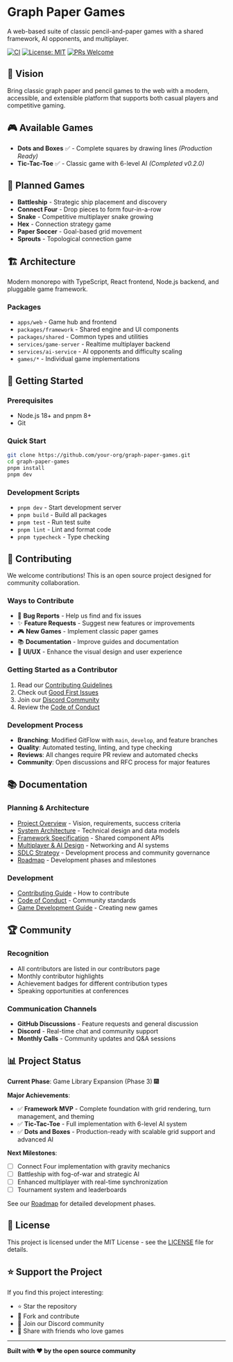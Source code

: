 # Graph Paper Games

A web-based suite of classic pencil-and-paper games with a shared framework, AI
opponents, and multiplayer.

[![CI](https://github.com/your-org/graph-paper-games/workflows/CI/badge.svg)](https://github.com/your-org/graph-paper-games/actions)
[![License: MIT](https://img.shields.io/badge/License-MIT-yellow.svg)](https://opensource.org/licenses/MIT)
[![PRs Welcome](https://img.shields.io/badge/PRs-welcome-brightgreen.svg)](CONTRIBUTING.md)

## 🎯 Vision

Bring classic graph paper and pencil games to the web with a modern, accessible,
and extensible platform that supports both casual players and competitive
gaming.

## 🎮 Available Games

- **Dots and Boxes** ✅ - Complete squares by drawing lines *(Production Ready)*
- **Tic-Tac-Toe** ✅ - Classic game with 6-level AI *(Completed v0.2.0)*

## 🎯 Planned Games

- **Battleship** - Strategic ship placement and discovery
- **Connect Four** - Drop pieces to form four-in-a-row
- **Snake** - Competitive multiplayer snake growing
- **Hex** - Connection strategy game
- **Paper Soccer** - Goal-based grid movement
- **Sprouts** - Topological connection game

## 🏗️ Architecture

Modern monorepo with TypeScript, React frontend, Node.js backend, and pluggable
game framework.

### Packages

- `apps/web` - Game hub and frontend
- `packages/framework` - Shared engine and UI components
- `packages/shared` - Common types and utilities
- `services/game-server` - Realtime multiplayer backend
- `services/ai-service` - AI opponents and difficulty scaling
- `games/*` - Individual game implementations

## 🚀 Getting Started

### Prerequisites

- Node.js 18+ and pnpm 8+
- Git

### Quick Start

```bash
git clone https://github.com/your-org/graph-paper-games.git
cd graph-paper-games
pnpm install
pnpm dev
```

### Development Scripts

- `pnpm dev` - Start development server
- `pnpm build` - Build all packages
- `pnpm test` - Run test suite
- `pnpm lint` - Lint and format code
- `pnpm typecheck` - Type checking

## 🤝 Contributing

We welcome contributions! This is an open source project designed for community
collaboration.

### Ways to Contribute

- 🐛 **Bug Reports** - Help us find and fix issues
- ✨ **Feature Requests** - Suggest new features or improvements
- 🎮 **New Games** - Implement classic paper games
- 📚 **Documentation** - Improve guides and documentation
- 🎨 **UI/UX** - Enhance the visual design and user experience

### Getting Started as a Contributor

1. Read our [Contributing Guidelines](CONTRIBUTING.md)
2. Check out
   [Good First Issues](https://github.com/your-org/graph-paper-games/labels/good%20first%20issue)
3. Join our [Discord Community](https://discord.gg/graph-paper-games)
4. Review the [Code of Conduct](CODE_OF_CONDUCT.md)

### Development Process

- **Branching**: Modified GitFlow with `main`, `develop`, and feature branches
- **Quality**: Automated testing, linting, and type checking
- **Reviews**: All changes require PR review and automated checks
- **Community**: Open discussions and RFC process for major features

## 📚 Documentation

### Planning & Architecture

- [Project Overview](docs/project-overview.md) - Vision, requirements, success
  criteria
- [System Architecture](docs/system-architecture.md) - Technical design and data
  models
- [Framework Specification](docs/framework-spec.md) - Shared component APIs
- [Multiplayer & AI Design](docs/multiplayer-ai-design.md) - Networking and AI
  systems
- [SDLC Strategy](docs/sdlc-strategy.md) - Development process and community
  governance
- [Roadmap](docs/roadmap.md) - Development phases and milestones

### Development

- [Contributing Guide](CONTRIBUTING.md) - How to contribute
- [Code of Conduct](CODE_OF_CONDUCT.md) - Community standards
- [Game Development Guide](CONTRIBUTING.md#game-development-guide) - Creating
  new games

## 🏆 Community

### Recognition

- All contributors are listed in our contributors page
- Monthly contributor highlights
- Achievement badges for different contribution types
- Speaking opportunities at conferences

### Communication Channels

- **GitHub Discussions** - Feature requests and general discussion
- **Discord** - Real-time chat and community support
- **Monthly Calls** - Community updates and Q&A sessions

## 📊 Project Status

**Current Phase**: Game Library Expansion (Phase 3) 🎆

**Major Achievements**:
- ✅ **Framework MVP** - Complete foundation with grid rendering, turn management, and theming
- ✅ **Tic-Tac-Toe** - Full implementation with 6-level AI system
- ✅ **Dots and Boxes** - Production-ready with scalable grid support and advanced AI

**Next Milestones**:

- [ ] Connect Four implementation with gravity mechanics
- [ ] Battleship with fog-of-war and strategic AI
- [ ] Enhanced multiplayer with real-time synchronization
- [ ] Tournament system and leaderboards

See our [Roadmap](docs/roadmap.md) for detailed development phases.

## 📄 License

This project is licensed under the MIT License - see the [LICENSE](LICENSE) file
for details.

## ⭐ Support the Project

If you find this project interesting:

- ⭐ Star the repository
- 🍴 Fork and contribute
- 💬 Join our Discord community
- 📢 Share with friends who love games

---

**Built with ❤️ by the open source community**
